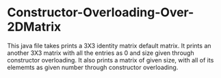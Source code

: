 # Constructor-Overloading-Over-2DMatrix
This java file takes prints a 3X3 identity matrix default matrix.
It prints an another 3X3 matrix with all the entries as 0 and size given through constructor overloading.
It also prints a matrix of given size, with all of its elememts as given number through constructor overloading.
